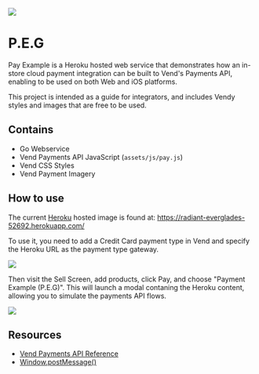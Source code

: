 ![](https://media.giphy.com/media/oM8CvBlVubezC/giphy.gif)

# P.E.G
Pay Example is a Heroku hosted web service that demonstrates how an in-store cloud payment integration can be built to Vend's Payments API, enabling to be used on both Web and iOS platforms.

This project is intended as a guide for integrators, and includes Vendy styles and images that are free to be used.

## Contains
- Go Webservice
- Vend Payments API JavaScript (`assets/js/pay.js`)
- Vend CSS Styles
- Vend Payment Imagery

## How to use
The current [Heroku](https://www.heroku.com/) hosted image is found at:
https://radiant-everglades-52692.herokuapp.com/

To use it, you need to add a Credit Card payment type in Vend and specify the
Heroku URL as the payment type gateway.

![](https://i.imgur.com/LhGvnZ0.png)

Then visit the Sell Screen, add products, click Pay, and choose "Payment Example (P.E.G)".
This will launch a modal contaning the Heroku content, allowing you to simulate the
payments API flows.

![](https://i.imgur.com/mCjPDZ1.gif)

## Resources
- [Vend Payments API Reference](https://docs.vendhq.com/docs/payments-api-reference)
- [Window.postMessage()](https://developer.mozilla.org/en-US/docs/Web/API/Window/postMessage)

